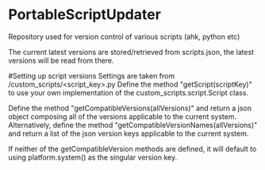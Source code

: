 # PortableScriptUpdater
Repository used for version control of various scripts (ahk, python etc)

The current latest versions are stored/retrieved from scripts.json, the latest versions will be read from there.

#Setting up script versions
Settings are taken from /custom_scripts/<script_key>.py
Define the method "getScript(scriptKey)" to use your own implementation of the custom_scripts.script.Script class.

Define the method "getCompatibleVersions(allVersions)" and return a json object composing all of the versions applicable to the current system.
Alternatively, define the method "getCompatibleVersionNames(allVersions)" and return a list of the json version keys applicable to the current system.

If neither of the getCompatibleVersion methods are defined, it will default to using platform.system() as the singular version key.